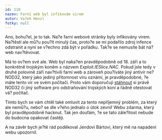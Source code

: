 ```yaml
---
id: 110
nazev: Farní web byl infikovám virem
autor: Va?ek Henzl
fotky: null
---
```

Ano, bohu?el, je to tak. Na?e farní webové stránky byly infikovány virem. Na?těstí ale mů?u pou?ít minulý čas, proto?e se mi podařilo zdroj infence odstranit a nyní se v?echno zdá být v pořádku. Tak?e se nemusíte bát ná? web nav?těvovat.<p>
Má to ov?em své ale. Web byl naka?en pravděpodobně od 18. září a to konkrétně trojským koněm s názvem <em><span title="Takto jej identifikuje NOD32." class="about">Exploit.IESlice.NAC</span></em>. Pokud jste tedy v druhé polovině září nav?tívili farní web a zároveň pou?íváte jiný antivir ne? NOD32, který <span title="Aspoň podle zku?enosti." class="about">jako jediný</span> přítomnost viru oznámí, je pravděpodobné, ?e máte tento vir ve svém počítači. Proto vám doporučuji <a href="http://www.eset.cz/download/zkusebni">stáhnout</a> si právě NOD32 či jiný software pro odstraňování trojských koní a řádně otestovat vá? počítač.<p>
Tímto bych se vám chtěl také omluvit za tento nepříjemný problém, za který ale nemů?u, nebo? se dle v?eho jednalo o útok zevniř Webu zdarma, který byl pravděpodobně hacknut. Tak jen doufám, ?e se tato zále?itost nebude do budocna opakovat častěji.<p>
A na závěr bych je?tě rád poděkoval Jendovi Bártovi, který mě na napadení webu upozornil.<p>
  
